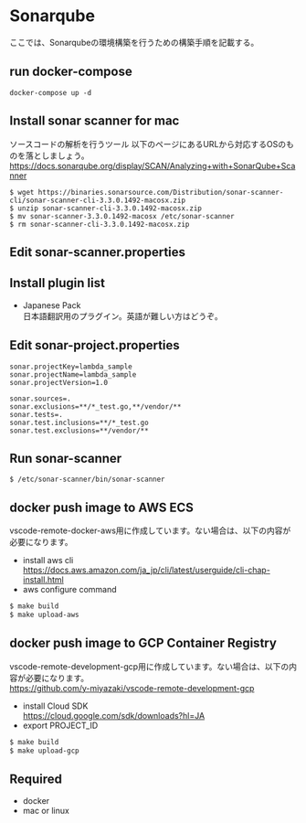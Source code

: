 # Sonarqube
ここでは、Sonarqubeの環境構築を行うための構築手順を記載する。

## run docker-compose
```
docker-compose up -d
```

## Install sonar scanner for mac
ソースコードの解析を行うツール
以下のページにあるURLから対応するOSのものを落としましょう。
https://docs.sonarqube.org/display/SCAN/Analyzing+with+SonarQube+Scanner

```
$ wget https://binaries.sonarsource.com/Distribution/sonar-scanner-cli/sonar-scanner-cli-3.3.0.1492-macosx.zip
$ unzip sonar-scanner-cli-3.3.0.1492-macosx.zip
$ mv sonar-scanner-3.3.0.1492-macosx /etc/sonar-scanner
$ rm sonar-scanner-cli-3.3.0.1492-macosx.zip
```

## Edit sonar-scanner.properties

## Install plugin list
* Japanese Pack  
日本語翻訳用のプラグイン。英語が難しい方はどうぞ。

## Edit sonar-project.properties
```
sonar.projectKey=lambda_sample
sonar.projectName=lambda_sample
sonar.projectVersion=1.0

sonar.sources=.
sonar.exclusions=**/*_test.go,**/vendor/**
sonar.tests=.
sonar.test.inclusions=**/*_test.go
sonar.test.exclusions=**/vendor/**
```

## Run sonar-scanner
```
$ /etc/sonar-scanner/bin/sonar-scanner 
```

## docker push image to AWS ECS
vscode-remote-docker-aws用に作成しています。ない場合は、以下の内容が必要になります。

- install aws cli  
https://docs.aws.amazon.com/ja_jp/cli/latest/userguide/cli-chap-install.html
- aws configure command
```bash
$ make build
$ make upload-aws
```

## docker push image to GCP Container Registry
vscode-remote-development-gcp用に作成しています。ない場合は、以下の内容が必要になります。  
https://github.com/y-miyazaki/vscode-remote-development-gcp

- install Cloud SDK  
https://cloud.google.com/sdk/downloads?hl=JA
- export PROJECT_ID
```bash
$ make build
$ make upload-gcp
```

## Required
- docker  
- mac or linux
